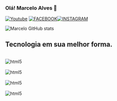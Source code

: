 ### Olá! Marcelo Alves 🦁 

[![Youtube](https://img.shields.io/badge/YouTube-FF0000?style=for-the-badge&logo=youtube&logoColor=white)](https://www.youtube.com/channel/UCTQURLM-JT124LeNPGCdtOw)
[![FACEBOOK](https://img.shields.io/badge/Facebook-1877F2?style=for-the-badge&logo=facebook&logoColor=white)](https://www.facebook.com/marcelo.alvesdesouza.127/)[![INSTAGRAM](https://img.shields.io/badge/Instagram-E4405F?style=for-the-badge&logo=instagram&logoColor=white)](https://www.instagram.com/marcelo.alvesdesouza.127/)

![Marcelo  GitHub stats](https://github.com/marcelodevj=onedark)

## Tecnologia em sua melhor forma.
<div style="display: inline_block"><br/>
<img align="center" alt="html5" src="https://img.shields.io/badge/HTML5-E34F26?style=for-the-badge&logo=html5&logoColor=white">
</div>

<div style="display: inline_block"><br/>
<img align="center" alt="html5" src="https://img.shields.io/badge/CSS3-1572B6?style=for-the-badge&logo=css3&logoColor=white%22%3E">
</div>

<div style="display: inline_block"><br/>
<img align="center" alt="html5" src="https://img.shields.io/badge/JavaScript-F7DF1E?style=for-the-badge&logo=javascript&logoColor=black">
</div>

<div style="display: inline_block"><br/>
<img align="center" alt="html5" src="https://img.shields.io/badge/React-20232A?style=for-the-badge&logo=react&logoColor=61DAFB%22%3E">
</div>
